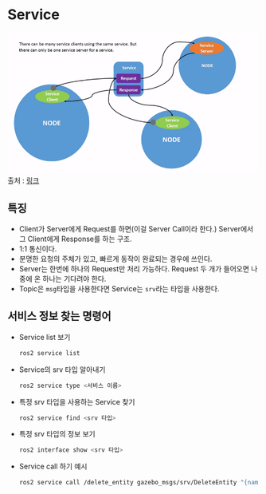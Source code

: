 # Service
![](./img/service2.gif) 출처 : [링크](https://docs.ros.org/en/foxy/Tutorials/Services/Understanding-ROS2-Services.html)

## 특징
- Client가 Server에게 Request를 하면(이걸 Server Call이라 한다.) Server에서 그 Client에게 Response를 하는 구조.  
- 1:1 통신이다.
- 분명한 요청의 주체가 있고, 빠르게 동작이 완료되는 경우에 쓰인다.
- Server는 한번에 하나의 Request만 처리 가능하다. Request 두 개가 들어오면 나중에 온 하나는 기다려야 한다.
- Topic은 `msg`타입을 사용한다면 Service는 `srv`라는 타입을 사용한다.
## 서비스 정보 찾는 명령어
- Service list 보기
	```bash
	ros2 service list
	```

- Service의 srv 타입 알아내기
	```bash
	ros2 service type <서비스 이름>
	```

-  특정 srv 타입을 사용하는 Service 찾기
	```bash
	ros2 service find <srv 타입>
	```

- 특정 srv 타입의 정보 보기
	```bash
	ros2 interface show <srv 타입>
	```

- Service call 하기 예시
	```bash
	ros2 service call /delete_entity gazebo_msgs/srv/DeleteEntity "{name: 'skidbot'}"
	```

